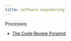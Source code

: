 ```yaml
---
title: software engineering
---
```

Processes:
- [The Code Review Pyramid](https://www.morling.dev/blog/the-code-review-pyramid/)